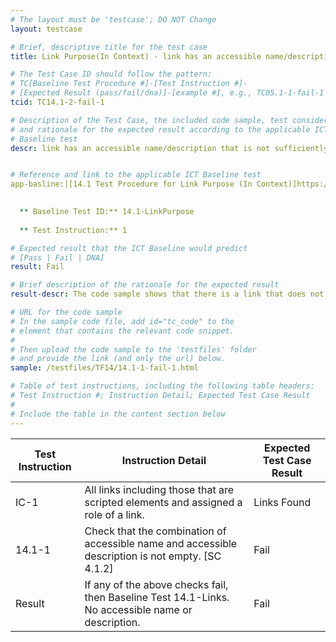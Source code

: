 ```yaml
---
# The layout must be 'testcase'; DO NOT Change
layout: testcase

# Brief, descriptive title for the test case
title: Link Purpose(In Context) - link has an accessible name/description that is not sufficiently description of the link  (TC14.1-2-fail-1)

# The Test Case ID should follow the pattern: 
# TC[Baseline Test Procedure #]-[Test Instruction #]-
# [Expected Result (pass/fail/dna)]-[example #], e.g., TC05.1-1-fail-1
tcid: TC14.1-2-fail-1

# Description of the Test Case, the included code sample, test considerations,
# and rationale for the expected result according to the applicable ICT
# Baseline test
descr: link has an accessible name/description that is not sufficiently description of the link 


# Reference and link to the applicable ICT Baseline test
app-basline:|[14.1 Test Procedure for Link Purpose (In Context)]https://section508coordinators.github.io/ICTTestingBaseline/14Links.html#141-test-procedure-for-link-purpose-in-context

 
  ** Baseline Test ID:** 14.1-LinkPurpose
 
  ** Test Instruction:** 1

# Expected result that the ICT Baseline would predict
# [Pass | Fail | DNA]
result: Fail

# Brief description of the rationale for the expected result
result-descr: The code sample shows that there is a link that does not have an accessible or descriptive name.

# URL for the code sample
# In the sample code file, add id="tc_code" to the 
# element that contains the relevant code snippet.
#
# Then upload the code sample to the 'testfiles' folder 
# and provide the link (and only the url) below.
sample: /testfiles/TF14/14.1-1-fail-1.html

# Table of test instructions, including the following table headers: 
# Test Instruction #; Instruction Detail; Expected Test Case Result
#
# Include the table in the content section below
---
```

| Test Instruction | Instruction Detail | Expected Test Case Result |
|------------------|--------------------|---------------------------|
| IC-1|All links including those that are scripted elements and assigned a role of a link.| Links Found|
| 14.1-1 | Check that the combination of accessible name and accessible description is not empty. [SC 4.1.2] | Fail | 
| Result | If any of the above checks fail, then Baseline Test 14.1-Links. No accessible name or description. | Fail | 